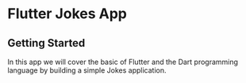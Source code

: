 # Flutter Jokes App

## Getting Started

In this app we will cover the basic of Flutter and the Dart programming language by building a simple Jokes application.
